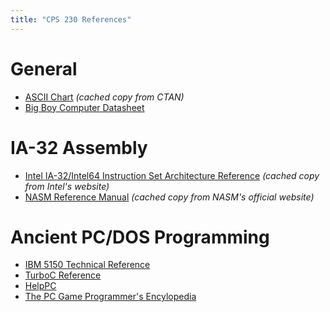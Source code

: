```yaml
---
title: "CPS 230 References"
---
```


# General

* [ASCII Chart](/course/bju/content/cps230/downloads/ascii.pdf) *(cached copy from CTAN)*
* [Big Boy Computer Datasheet](/course/bju/content/cps230/downloads/bbc_handout.pdf)

# IA-32 Assembly

* [Intel IA-32/Intel64 Instruction Set Architecture Reference](/course/bju/content/cps230/downloads/64ia32_isa_ref.pdf) *(cached copy from Intel's website)*
* [NASM Reference Manual](/course/bju/content/cps230/downloads/nasmdoc.pdf) *(cached copy from NASM's official website)*

# Ancient PC/DOS Programming

* [IBM 5150 Technical Reference](/course/bju/content/cps230/downloads/IBM_5150_Technical_Reference.pdf)
* [TurboC Reference](/course/bju/content/cps230/downloads/turbocdoc.pdf)
* [HelpPC](http://stanislavs.org/helppc/)
* [The PC Game Programmer's Encylopedia](http://qzx.com/pc-gpe/)